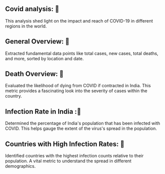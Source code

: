 
## Covid analysis: 🔗 

This analysis shed light on the impact and reach of COVID-19 in different regions in the world.






## General Overview: 🔗 


Extracted fundamental data points like total cases, new cases, total deaths, and more, sorted by location and date.


## Death Overview: 🔗 
Evaluated the likelihood of dying from COVID if contracted in India. This metric provides a fascinating look into the severity of cases within the country.


## Infection Rate in India :🔗
Determined the percentage of India's population that has been infected with COVID. This helps gauge the extent of the virus's spread in the population.

## Countries with High Infection Rates: 🔗 
Identified countries with the highest infection counts relative to their population. A vital metric to understand the spread in different demographics.
